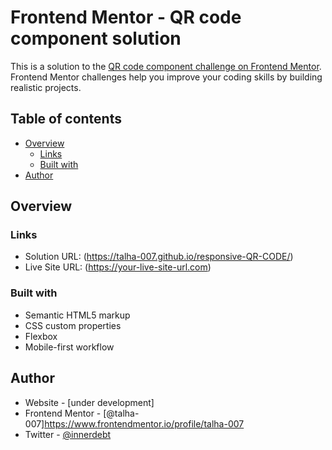 # Frontend Mentor - QR code component solution

This is a solution to the [QR code component challenge on Frontend Mentor](https://www.frontendmentor.io/challenges/qr-code-component-iux_sIO_H). Frontend Mentor challenges help you improve your coding skills by building realistic projects. 

## Table of contents

- [Overview](#overview)
  - [Links](#links)
  - [Built with](#built-with)
- [Author](#author)


## Overview


### Links

- Solution URL: (https://talha-007.github.io/responsive-QR-CODE/)
- Live Site URL: (https://your-live-site-url.com)

### Built with

- Semantic HTML5 markup
- CSS custom properties
- Flexbox
- Mobile-first workflow


## Author

- Website - [under development]
- Frontend Mentor - [@talha-007]https://www.frontendmentor.io/profile/talha-007
- Twitter - [@innerdebt](https://www.twitter.com/innerdebt)


